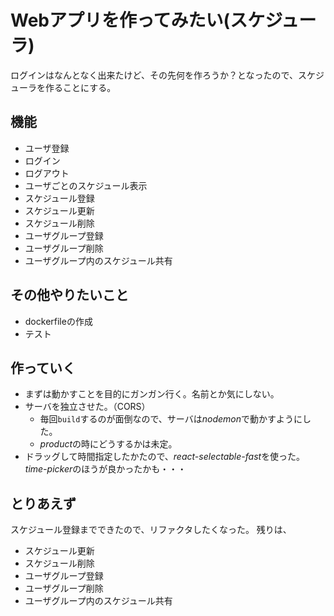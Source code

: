 # Webアプリを作ってみたい(スケジューラ)

ログインはなんとなく出来たけど、その先何を作ろうか？となったので、スケジューラを作ることにする。

## 機能

- ユーザ登録
- ログイン
- ログアウト
- ユーザごとのスケジュール表示
- スケジュール登録
- スケジュール更新
- スケジュール削除
- ユーザグループ登録
- ユーザグループ削除
- ユーザグループ内のスケジュール共有

## その他やりたいこと

- dockerfileの作成
- テスト

## 作っていく

- まずは動かすことを目的にガンガン行く。名前とか気にしない。
- サーバを独立させた。（CORS）
  - 毎回`build`するのが面倒なので、サーバは*nodemon*で動かすようにした。
  - *product*の時にどうするかは未定。
- ドラッグして時間指定したかたので、*react-selectable-fast*を使った。*time-picker*のほうが良かったかも・・・

## とりあえず

スケジュール登録までできたので、リファクタしたくなった。
残りは、

- スケジュール更新
- スケジュール削除
- ユーザグループ登録
- ユーザグループ削除
- ユーザグループ内のスケジュール共有
